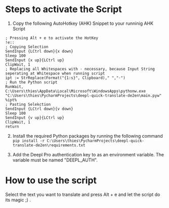 # Steps to activate the Script
1. Copy the following AutoHotkey (AHK) Snippet to your runninig AHK Script
```
; Pressing Alt + e to activate the HotKey
!e::
; Copying Selection
SendInput {LCtrl down}{x down}
Sleep 100
SendInput {x up}{LCtrl up}
ClipWait, 1
; Replacing all Whitespaces with · necessary, because Input String seperating at Whitespace when running script
ipt := StrReplace(Format("{1:s}", Clipboard)," ","·")
; Run the Python script
RunWait, C:\Users\thies\AppData\Local\Microsoft\WindowsApps\pythonw.exe "C:\Users\thies\PycharmProjects\deepl-quick-translate-de2en\main.pyw" %ipt%
; Pasting Selekction
SendInput {LCtrl down}{v down}
Sleep 100
SendInput {v up}{LCtrl up}
ClipWait, 1
return
```
2. Install the required Python packages by running the following command
`
pip install -r C:\Users\thies\PycharmProjects\deepl-quick-translate-de2en\requirements.txt
`

3. Add the Deepl Pro authentication key to as an environment variable. The variable must be named "DEEPL_AUTH".

# How to use the script
Select the text you want to translate and press Alt + e and let the script do its magic ;) .